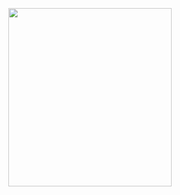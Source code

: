 <p align="center">
<img src="https://mhabibr02.github.io/Page-Web-Development/assets/img/portfolio/webdev-80.png" width="80%" height="30%">
</p>

